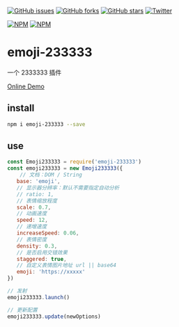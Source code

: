[![GitHub issues](https://img.shields.io/github/issues/surmon-china/emoji-233333.svg?style=flat-square)](https://github.com/surmon-china/emoji-233333/issues)
[![GitHub forks](https://img.shields.io/github/forks/surmon-china/emoji-233333.svg?style=flat-square)](https://github.com/surmon-china/emoji-233333/network)
[![GitHub stars](https://img.shields.io/github/stars/surmon-china/emoji-233333.svg?style=flat-square)](https://github.com/surmon-china/emoji-233333/stargazers)
[![Twitter](https://img.shields.io/twitter/url/https/github.com/surmon-china/emoji-233333.svg?style=flat-square)](https://twitter.com/intent/tweet?url=https://github.com/surmon-china/emoji-233333)

[![NPM](https://nodei.co/npm/emoji-233333.png?downloads=true&downloadRank=true&stars=true)](https://nodei.co/npm/emoji-233333/)
[![NPM](https://nodei.co/npm-dl/emoji-233333.png?months=9&height=3)](https://nodei.co/npm/emoji-233333/)

# emoji-233333

一个 2333333 插件

[Online Demo](https://surmon-china.github.io/emoji-233333/test/index.html)

## install

```bash
npm i emoji-233333 --save
```


## use

```javascript
const Emoji233333 = require('emoji-233333')
const emoji233333 = new Emoji233333({
    // 文档：DOM / String
   base: 'emoji',
   // 显示器分辨率：默认不需要指定自动分析
   // ratio: 1,
   // 表情缩放程度
   scale: 0.7,
   // 动画速度
   speed: 12,
   // 递增速度
   increaseSpeed: 0.06,
   // 表情密度
   density: 0.3,
   // 是否启用交错效果
   staggered: true,
   // 自定义表情图片地址 url || base64
   emoji: 'https://xxxxx'
})

// 发射
emoji233333.launch()

// 更新配置
emoji233333.update(newOptions)
```